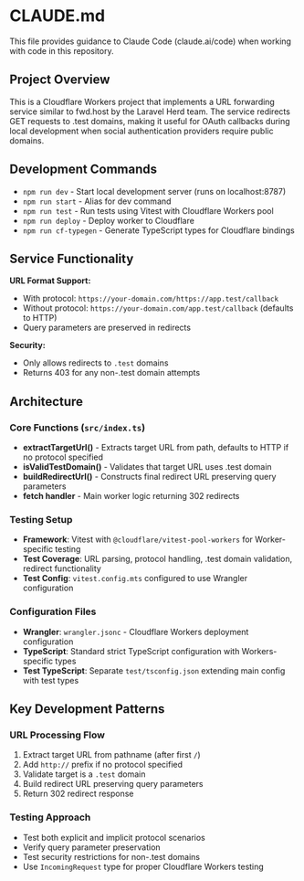 # CLAUDE.md

This file provides guidance to Claude Code (claude.ai/code) when working with code in this repository.

## Project Overview

This is a Cloudflare Workers project that implements a URL forwarding service similar to fwd.host by the Laravel Herd team. The service redirects GET requests to .test domains, making it useful for OAuth callbacks during local development when social authentication providers require public domains.

## Development Commands

- `npm run dev` - Start local development server (runs on localhost:8787)
- `npm run start` - Alias for dev command
- `npm run test` - Run tests using Vitest with Cloudflare Workers pool
- `npm run deploy` - Deploy worker to Cloudflare
- `npm run cf-typegen` - Generate TypeScript types for Cloudflare bindings

## Service Functionality

**URL Format Support:**
- With protocol: `https://your-domain.com/https://app.test/callback`
- Without protocol: `https://your-domain.com/app.test/callback` (defaults to HTTP)
- Query parameters are preserved in redirects

**Security:**
- Only allows redirects to `.test` domains
- Returns 403 for any non-.test domain attempts

## Architecture

### Core Functions (`src/index.ts`)
- **extractTargetUrl()** - Extracts target URL from path, defaults to HTTP if no protocol specified
- **isValidTestDomain()** - Validates that target URL uses .test domain
- **buildRedirectUrl()** - Constructs final redirect URL preserving query parameters
- **fetch handler** - Main worker logic returning 302 redirects

### Testing Setup
- **Framework**: Vitest with `@cloudflare/vitest-pool-workers` for Worker-specific testing
- **Test Coverage**: URL parsing, protocol handling, .test domain validation, redirect functionality
- **Test Config**: `vitest.config.mts` configured to use Wrangler configuration

### Configuration Files
- **Wrangler**: `wrangler.jsonc` - Cloudflare Workers deployment configuration
- **TypeScript**: Standard strict TypeScript configuration with Workers-specific types
- **Test TypeScript**: Separate `test/tsconfig.json` extending main config with test types

## Key Development Patterns

### URL Processing Flow
1. Extract target URL from pathname (after first `/`)
2. Add `http://` prefix if no protocol specified
3. Validate target is a `.test` domain
4. Build redirect URL preserving query parameters
5. Return 302 redirect response

### Testing Approach
- Test both explicit and implicit protocol scenarios
- Verify query parameter preservation
- Test security restrictions for non-.test domains
- Use `IncomingRequest` type for proper Cloudflare Workers testing